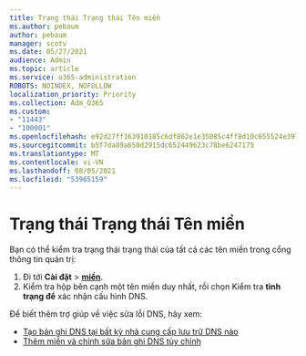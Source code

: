 ```yaml
---
title: Trạng thái Trạng thái Tên miền
ms.author: pebaum
author: pebaum
manager: scotv
ms.date: 05/27/2021
audience: Admin
ms.topic: article
ms.service: o365-administration
ROBOTS: NOINDEX, NOFOLLOW
localization_priority: Priority
ms.collection: Adm_O365
ms.custom:
- "11443"
- "100001"
ms.openlocfilehash: e92d27ff163910185c6df862e1e35085c4ff8d10c655524e3974b0d9145e3395
ms.sourcegitcommit: b5f7da89a650d2915dc652449623c78be6247175
ms.translationtype: MT
ms.contentlocale: vi-VN
ms.lasthandoff: 08/05/2021
ms.locfileid: "53965159"
---
```

# <a name="domain-health-status"></a>Trạng thái Trạng thái Tên miền

Bạn có thể kiểm tra trạng thái trạng thái của tất cả các tên miền trong cổng thông tin quản trị:

1. Đi tới **Cài đặt**  >  [**miền**](https://portal.microsoft.com/Adminportal/Home?ref=/Domains).
1. Kiểm tra hộp bên cạnh một tên miền duy nhất, rồi chọn Kiểm tra **tình trạng để** xác nhận cấu hình DNS.

Để biết thêm trợ giúp về việc sửa lỗi DNS, hãy xem:

- [Tạo bản ghi DNS tại bất kỳ nhà cung cấp lưu trữ DNS nào](/microsoft-365/admin/get-help-with-domains/create-dns-records-at-any-dns-hosting-provider)
- [Thêm miền và chỉnh sửa bản ghi DNS tùy chỉnh](/microsoft-365/admin/setup/add-domain)
